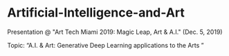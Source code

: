 # Artificial-Intelligence-and-Art

 Presentation @ "Art Tech Miami 2019: Magic Leap, Art &amp; A.I." (Dec. 5, 2019)
 
 Topic: “A.I. & Art: Generative Deep Learning applications to the Arts ”

